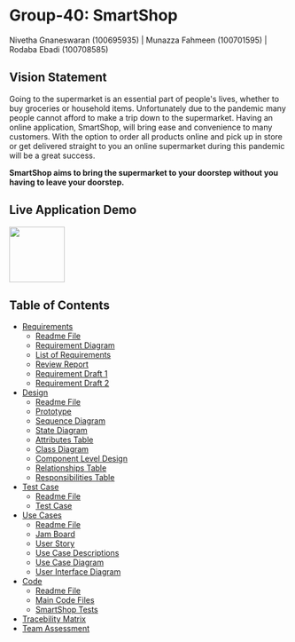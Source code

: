 # Group-40: SmartShop
Nivetha Gnaneswaran (100695935) | Munazza Fahmeen (100701595) | Rodaba Ebadi (100708585) 

## Vision Statement

Going to the supermarket is an essential part of people's lives, whether to buy groceries or household items. Unfortunately due to the pandemic many people cannot afford to make a trip down to the supermarket. Having an online application, SmartShop, will bring ease and convenience to many customers. With the option to order all products online and pick up in store or get delivered straight to you an online supermarket during this pandemic will be a great success. 

**SmartShop aims to bring the supermarket to your doorstep without you having to leave your doorstep.**

## Live Application Demo 
<img src="https://user-images.githubusercontent.com/57465997/114480098-d5a79f80-9bcf-11eb-8b78-ca7d30a23183.gif" width="100" height="100">

## Table of Contents

* [Requirements](https://github.com/SOFE2720/Group-40--Smartshop/tree/main/Requirements)
  * [Readme File](https://github.com/SOFE2720/Group-40--Smartshop/blob/main/Requirements/readme.md)
  * [Requirement Diagram](https://github.com/SOFE2720/Group-40--Smartshop/blob/main/Requirements/requirement%20diagram.png)
  * [List of Requirements](https://github.com/SOFE2720/Group-40--Smartshop/blob/main/Requirements/List_of_Requirements.pdf)
  * [Review Report](https://github.com/SOFE2720/Group-40--Smartshop/blob/main/Requirements/ReviewReport.pdf)
  * [Requirement Draft 1](https://github.com/SOFE2720/Group-40--Smartshop/blob/main/Requirements/requirements-1.png)
  * [Requirement Draft 2](https://github.com/SOFE2720/Group-40--Smartshop/blob/main/Requirements/requirements-2.png)
* [Design](https://github.com/SOFE2720/Group-40--Smartshop/tree/main/Design)
  * [Readme File](https://github.com/SOFE2720/Group-40--Smartshop/blob/main/Design/readme.md)
  * [Prototype](https://github.com/SOFE2720/Group-40--Smartshop/blob/main/Design/Prototype.gif)
  * [Sequence Diagram](https://github.com/SOFE2720/Group-40--Smartshop/blob/main/Design/Sequence%20Diagram.png)
  * [State Diagram](https://github.com/SOFE2720/Group-40--Smartshop/blob/main/Design/State%20Diagram.png)
  * [Attributes Table](https://github.com/SOFE2720/Group-40--Smartshop/blob/main/Design/attributes%20table.png)
  * [Class Diagram](https://github.com/SOFE2720/Group-40--Smartshop/blob/main/Design/class%20diagram.png)
  * [Component Level Design](https://github.com/SOFE2720/Group-40--Smartshop/blob/main/Design/component%20level%20design.png)
  * [Relationships Table](https://github.com/SOFE2720/Group-40--Smartshop/blob/main/Design/relationships%20table.png)
  * [Responsibilities Table](https://github.com/SOFE2720/Group-40--Smartshop/blob/main/Design/responsibilities%20table.png)
* [Test Case](https://github.com/SOFE2720/Group-40--Smartshop/tree/main/Test%20Case)
  * [Readme File](https://github.com/SOFE2720/Group-40--Smartshop/blob/main/Test%20Case/readme.md)
  * [Test Case](https://github.com/SOFE2720/Group-40--Smartshop/blob/main/Test%20Case/TestCase.png)
* [Use Cases](https://github.com/SOFE2720/Group-40--Smartshop/tree/main/Use%20Cases)
  * [Readme File](https://github.com/SOFE2720/Group-40--Smartshop/blob/main/Use%20Cases/readme.md)
  * [Jam Board](https://github.com/SOFE2720/Group-40--Smartshop/blob/main/Use%20Cases/jam%20board.png)
  * [User Story](https://github.com/SOFE2720/Group-40--Smartshop/blob/main/Use%20Cases/user%20story.pdf)
  * [Use Case Descriptions](https://github.com/SOFE2720/Group-40--Smartshop/blob/main/Use%20Cases/use%20case%20diagram.png)
  * [Use Case Diagram](https://github.com/SOFE2720/Group-40--Smartshop/blob/main/Use%20Cases/use%20case%20diagram.png)
  * [User Interface Diagram](https://github.com/SOFE2720/Group-40--Smartshop/blob/main/Use%20Cases/user%20interface%20diagram.jpg)
* [Code](https://github.com/SOFE2720/Group-40--Smartshop/tree/main/Code)
  * [Readme File](https://github.com/SOFE2720/Group-40--Smartshop/blob/main/Code/readme.md)
  * [Main Code Files](https://github.com/SOFE2720/Group-40--Smartshop/tree/main/Code/SmartShop)
   * [SmartShop Tests](https://github.com/SOFE2720/Group-40--Smartshop/tree/main/Code/SmartShop/SmartShopTests)
* [Tracebility Matrix](https://github.com/SOFE2720/Group-40--Smartshop/blob/main/Tracebility%20Matrix.png)
* [Team Assessment](https://github.com/SOFE2720/Group-40--Smartshop/blob/main/team%20assessment%20.pdf)
